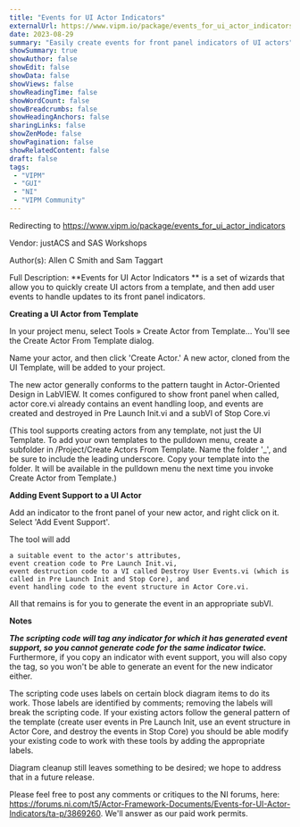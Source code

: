 ```yaml
---
title: "Events for UI Actor Indicators"
externalUrl: https://www.vipm.io/package/events_for_ui_actor_indicators
date: 2023-08-29
summary: "Easily create events for front panel indicators of UI actors"
showSummary: true
showAuthor: false
showEdit: false
showData: false
showViews: false
showReadingTime: false
showWordCount: false
showBreadcrumbs: false
showHeadingAnchors: false
sharingLinks: false
showZenMode: false
showPagination: false
showRelatedContent: false
draft: false
tags:
 - "VIPM"
 - "GUI"
 - "NI"
 - "VIPM Community"
---
```


Redirecting to https://www.vipm.io/package/events_for_ui_actor_indicators

Vendor: justACS and SAS Workshops

Author(s): Allen C Smith and Sam Taggart
 
Full Description:
**Events for UI Actor Indicators ** is a set of wizards that allow you to quickly create UI actors from a template, and then add user events to handle updates to its front panel indicators.

**Creating a UI Actor from Template**

In your project menu, select Tools » Create Actor from Template...  You'll see the Create Actor From Template dialog.

Name your actor, and then click 'Create Actor.'  A new actor, cloned from the UI Template, will be added to your project. 

The new actor generally conforms to the pattern taught in Actor-Oriented Design in LabVIEW.  It comes configured to show front panel when called, actor core.vi already contains an event handling loop, and events are created and destroyed in Pre Launch Init.vi and a subVI of Stop Core.vi

(This tool supports creating actors from any template, not just the UI Template.  To add your own templates to the pulldown menu, create a subfolder in <LabVIEW>/Project/Create Actors From Template.  Name the folder '_<My Template Name>', and be sure to include the leading underscore.  Copy your template into the folder.  It will be available in the pulldown menu the next time you invoke Create Actor from Template.)

**Adding Event Support to a UI Actor**

Add an indicator to the front panel of your new actor, and right click on it.  Select 'Add Event Support'.

The tool will add

    a suitable event to the actor's attributes,
    event creation code to Pre Launch Init.vi,
    event destruction code to a VI called Destroy User Events.vi (which is called in Pre Launch Init and Stop Core), and
    event handling code to the event structure in Actor Core.vi.

All that remains is for you to generate the event in an appropriate subVI.

**Notes**

***The scripting code will tag any indicator for which it has generated event support, so you cannot generate code for the same indicator twice.***  Furthermore, if you copy an indicator with event support, you will also copy the tag, so you won't be able to generate an event for the new indicator either.

The scripting code uses labels on certain block diagram items to do its work.  Those labels are identified by comments; removing the labels will break the scripting code.  If your existing actors follow the general pattern of the template (create user events in Pre Launch Init, use an event structure in Actor Core, and destroy the events in Stop Core) you should be able modify your existing code to work with these tools by adding the appropriate labels.

Diagram cleanup still leaves something to be desired; we hope to address that in a future release.

Please feel free to post any comments or critiques to the NI forums, here:  https://forums.ni.com/t5/Actor-Framework-Documents/Events-for-UI-Actor-Indicators/ta-p/3869260.  We'll answer as our paid work permits.